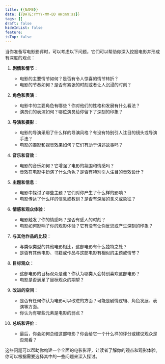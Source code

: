 ```yaml
---
title: {{NAME}}
date: {{DATE:YYYY-MM-DD HH:mm:ss}}
tags: []
draft: false
hideInList: false
feature: 
isTop: false
---
```





<!--more-->
当你准备写电影影评时，可以考虑以下问题，它们可以帮助你深入挖掘电影并形成有深度的观点：

1. **剧情和情节**：
    
    - 电影的主要情节如何？是否有令人惊喜的情节转折？
    - 电影的节奏如何？是否有紧张的时刻或者让人沉浸的时刻？
2. **角色和表演**：
    
    - 电影中的主要角色有哪些？你对他们的性格和发展有什么看法？
    - 演员们的表演如何？哪位演员给你留下了深刻的印象？
3. **导演和摄影**：
    
    - 电影的导演采用了什么样的导演风格？有没有特别引人注目的镜头或导演手法？
    - 电影的摄影和视觉效果如何？它们有助于讲述故事吗？
4. **音乐和音效**：
    
    - 电影的音乐如何？它增强了电影的氛围和情感吗？
    - 音效在电影中扮演了什么角色？是否有特别引人注目的音效设计？
5. **主题和信息**：
    
    - 电影中探讨了哪些主题？它们对你产生了什么样的影响？
    - 电影传达了什么样的信息或教训？是否有深层的含义或象征？
6. **情感和观众体验**：
    
    - 电影触发了你的情感吗？是否有感人的时刻？
    - 电影如何影响了你的观影体验？它有没有让你反思或产生深刻的印象？
7. **与其他作品的比较**：
    
    - 与类似类型的其他电影相比，这部电影有什么独特之处？
    - 是否有其他电影、书籍或作品与这部电影有相似的主题或情节？
8. **目标观众**：
    
    - 这部电影的目标观众是谁？你认为哪类人会特别喜欢这部电影？
    - 电影是否满足了目标观众的期望？
9. **改进的空间**：
    
    - 是否有任何你认为电影可以改进的方面？可能是剧情逻辑、角色发展、表演等方面。
    - 你认为有哪些元素是电影的弱点？
10. **总结和评价**：
    
    - 最后，你会如何总结这部电影？你会给它一个什么样的评分或建议观众是否观看？

这些问题可以帮助你构建一个全面的电影影评，让读者了解你的观点和观影体验。你可以根据需要选择其中的一些问题来深入探讨。